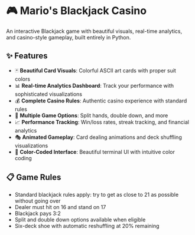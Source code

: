 # 🎮 Mario's Blackjack Casino

An interactive Blackjack game with beautiful visuals, real-time analytics, and casino-style gameplay, built entirely in Python.


## ✨ Features

- 🃏 **Beautiful Card Visuals**: Colorful ASCII art cards with proper suit colors
- 📊 **Real-time Analytics Dashboard**: Track your performance with sophisticated visualizations
- 💰 **Complete Casino Rules**: Authentic casino experience with standard rules
- 🎲 **Multiple Game Options**: Split hands, double down, and more
- 📈 **Performance Tracking**: Win/loss rates, streak tracking, and financial analytics
- 🎭 **Animated Gameplay**: Card dealing animations and deck shuffling visualizations
- 🎨 **Color-Coded Interface**: Beautiful terminal UI with intuitive color coding

## 📋 Game Rules

- Standard blackjack rules apply: try to get as close to 21 as possible without going over
- Dealer must hit on 16 and stand on 17
- Blackjack pays 3:2
- Split and double down options available when eligible
- Six-deck shoe with automatic reshuffling at 20% remaining
